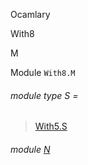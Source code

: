 Ocamlary

With8

M

Module `With8.M`

<a id="module-type-S"></a>

###### module type S =

> [With5.S](Ocamlary.With5.module-type-S.md)

<a id="module-N"></a>

###### module [N](Ocamlary.module-type-With8.M.N.md)
